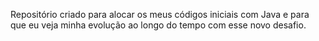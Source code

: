 Repositório criado para alocar os meus códigos iniciais com Java e para que eu veja minha evolução ao longo do tempo com esse novo desafio.
